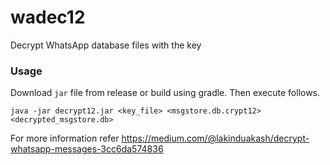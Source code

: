 # wadec12
Decrypt WhatsApp database files with the key

### Usage

Download `jar` file from release or build using gradle. Then execute follows.

`java -jar decrypt12.jar <key_file> <msgstore.db.crypt12> <decrypted_msgstore.db>`

For more information refer https://medium.com/@lakinduakash/decrypt-whatsapp-messages-3cc6da574836
